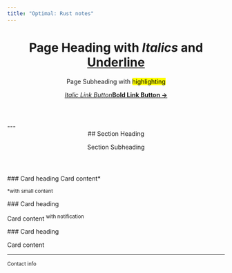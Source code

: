 ```yaml
---
title: "Optimal: Rust notes"
---
```


<header>
<h1>Page Heading with <i>Italics</i> and <u>Underline</u></h1>
<p>Page Subheading with <mark>highlighting</mark></p>

<p><a href="#"><i>Italic Link Button</i></a><a href="#"><b>Bold Link Button &rarr;</b></a></p>
</header>

<main>
---

<section id="section-1">
<header>
## Section Heading

Section Subheading
</header>
<aside>
### Card heading
Card content*

<small>*with small content</small>
</aside>
<aside>
### Card heading

Card content <sup>with notification</sup>
</aside>
<aside>
### Card heading

Card content
</aside>
</section><!--^ section-1 -->


</main>
<footer>

---

<p>
<small>Contact info</small>
</p>
</footer>

